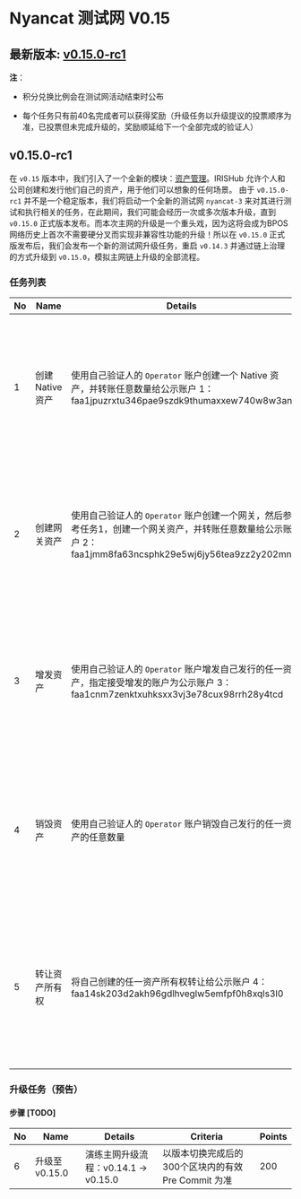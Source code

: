 # Nyancat 测试网 V0.15

## 最新版本: [v0.15.0-rc1](https://github.com/irisnet/irishub/releases/tag/v0.15.0-rc1)

**注**：

- 积分兑换比例会在测试网活动结束时公布

- 每个任务只有前40名完成者可以获得奖励（升级任务以升级提议的投票顺序为准，已投票但未完成升级的，奖励顺延给下一个全部完成的验证人）

## v0.15.0-rc1

在 `v0.15` 版本中，我们引入了一个全新的模块：[资产管理](https://github.com/irisnet/irishub/blob/develop/docs/zh/features/asset.md)。IRISHub 允许个人和公司创建和发行他们自己的资产，用于他们可以想象的任何场景。
由于 `v0.15.0-rc1` 并不是一个稳定版本，我们将启动一个全新的测试网 `nyancat-3` 来对其进行测试和执行相关的任务，在此期间，我们可能会经历一次或多次版本升级，直到 `v0.15.0` 正式版本发布。而本次主网的升级是一个重头戏，因为这将会成为BPOS网络历史上首次不需要硬分叉而实现非兼容性功能的升级！所以在 `v0.15.0` 正式版发布后，我们会发布一个新的测试网升级任务，重启 `v0.14.3` 并通过链上治理的方式升级到 `v0.15.0`，模拟主网链上升级的全部流程。

### 任务列表

| No   | Name             | Details                                                      | Criteria                                                     | Points |
| ---- | ---------------- | ------------------------------------------------------------ | ------------------------------------------------------------ | ------ |
| 1    | 创建 Native 资产 | 使用自己验证人的 `Operator` 账户创建一个 Native 资产，并转账任意数量给公示账户 1：faa1jpuzrxtu346pae9szdk9thumaxxew740w8w3an | 以公示账户收到的 Token 为准，通过资产 Owner 匹配任务完成情况 | 20     |
| 2    | 创建网关资产     | 使用自己验证人的 `Operator` 账户创建一个网关，然后参考任务1，创建一个网关资产，并转账任意数量给公示账户 2：faa1jmm8fa63ncsphk29e5wj6jy56tea9zz2y202mn | 以公示账户收到的 Token 为准，通过网关 Owner 匹配任务完成情况 | 30     |
| 3    | 增发资产         | 使用自己验证人的 `Operator` 账户增发自己发行的任一资产，指定接受增发的账户为公示账户 3：faa1cnm7zenktxuhksxx3vj3e78cux98rrh28y4tcd | 以公示账户收到的 Token 为准，通过资产 Owner 匹配任务完成情况 | 10     |
| 4    | 销毁资产         | 使用自己验证人的 `Operator` 账户销毁自己发行的任一资产的任意数量 | 以链上有效的 Burn 交易为准，通过交易发起人地址匹配任务完成情况 | 10     |
| 5    | 转让资产所有权   | 将自己创建的任一资产所有权转让给公示账户 4：faa14sk203d2akh96gdlhveglw5emfpf0h8xqls3l0 | 以公示账户收到的资产所有权转让为准，通过资产原 Owner 匹配任务完成情况 | 10     |

### 升级任务（预告）

#### 步骤 [TODO]

| No   | Name             | Details                                                      | Criteria                                                     | Points |
| ---- | ---------------- | ------------------------------------------------------------ | ------------------------------------------------------------ | ------ |
| 6    | 升级至 v0.15.0    | 演练主网升级流程：v0.14.1 -> v0.15.0  | 以版本切换完成后的300个区块内的有效 Pre Commit 为准  | 200    |
